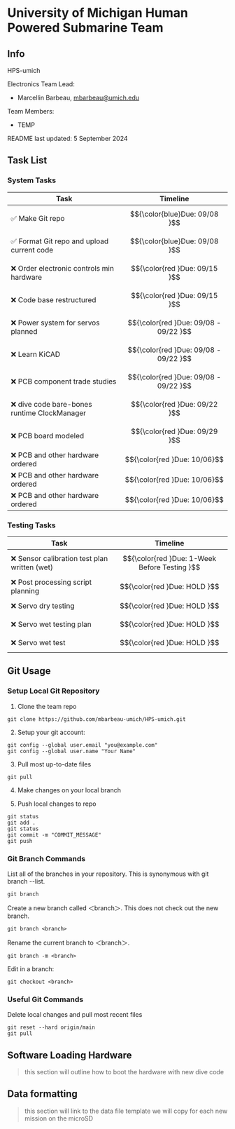 # University of Michigan Human Powered Submarine Team 

## Info
HPS-umich

Electronics Team Lead: 
- Marcellin Barbeau, <mbarbeau@umich.edu>

Team Members: 
- TEMP

README last updated: 5 September 2024

## Task List
### System Tasks
| Task | Timeline |
| ---- | -------- |
| :white_check_mark: Make Git repo                              | $${\color{blue}Due: 09/08 }$$         |	
| :white_check_mark: Format Git repo and upload current code    | $${\color{blue}Due: 09/08 }$$         |	
|                :x: Order electronic controls min hardware     | $${\color{red }Due: 09/15 }$$         |	
|                :x: Code base restructured                     | $${\color{red }Due: 09/15 }$$         |	
|                :x: Power system for servos planned            | $${\color{red }Due: 09/08 - 09/22 }$$ |	
|                :x: Learn KiCAD                                | $${\color{red }Due: 09/08 - 09/22 }$$ |	
|                :x: PCB component trade studies                | $${\color{red }Due: 09/08 - 09/22 }$$ |	
|                :x: dive code bare-bones runtime ClockManager  | $${\color{red }Due: 09/22 }$$         |
|                :x: PCB board modeled                          | $${\color{red }Due: 09/29 }$$         |	
|                :x: PCB and other hardware ordered             | $${\color{red }Due: 10/06}$$          |	
|                :x: PCB and other hardware ordered             | $${\color{red }Due: 10/06}$$          |	
|                :x: PCB and other hardware ordered             | $${\color{red }Due: 10/06}$$          |	

### Testing Tasks
| Task | Timeline |
| ---- | -------- |
|                :x: Sensor calibration test plan written (wet) | $${\color{red }Due: 1-Week Before Testing }$$ |
|                :x: Post processing script planning            | $${\color{red }Due: HOLD }$$ |
|                :x: Servo dry testing                          | $${\color{red }Due: HOLD }$$ |
|                :x: Servo wet testing plan                     | $${\color{red }Due: HOLD }$$ |
|                :x: Servo wet test                             | $${\color{red }Due: HOLD }$$ |

## Git Usage

### Setup Local Git Repository
1. Clone the team repo
```
git clone https://github.com/mbarbeau-umich/HPS-umich.git
```

2. Setup your git account:
```
git config --global user.email "you@example.com"
git config --global user.name "Your Name"
```

3. Pull most up-to-date files
```
git pull
```

4. Make changes on your local branch

5. Push local changes to repo
```
git status 
git add . 
git status
git commit -m "COMMIT_MESSAGE"
git push
```

### Git Branch Commands

List all of the branches in your repository. This is synonymous with git branch --list.
```
git branch
```

Create a new branch called ＜branch＞. This does not check out the new branch.
```
git branch <branch>
```

Rename the current branch to ＜branch＞.
```
git branch -m <branch>
```

Edit in a branch:
```
git checkout <branch>
```

### Useful Git Commands
Delete local changes and pull most recent files
```
git reset --hard origin/main
git pull
```
## Software Loading Hardware

> this section will outline how to boot the hardware with new dive code


## Data formatting

> this section will link to the data file template we will copy for each new mission on the microSD


<!-- 
"/Users/dapperdoctor22/Library/Arduino15/packages/arduino/tools/avrdude/6.3.0-arduino17/bin/avrdude" "-C/Users/dapperdoctor22/Library/Arduino15/packages/arduino/tools/avrdude/6.3.0-arduino17/etc/avrdude.conf" -v -V -patmega2560 -cwiring "-P/dev/cu.usbmodem143101" -b115200 -Uflash:r:readfile.hex:i

-D "-Uflash:w:/private/var/folders/0t/s_3p0scn1j189ct37h5fk2w00000gn/T/arduino/sketches/5D15626AD9890A31F6F5826A078A8772/sketch_sep8a.ino.hex:i"
 -->